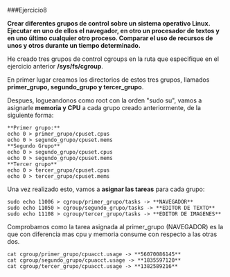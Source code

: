 ###Ejercicio8

**Crear diferentes grupos de control sobre un sistema operativo Linux. Ejecutar en uno de ellos el navegador, en otro un procesador de textos y en uno último cualquier otro proceso. Comparar el uso de recursos de unos y otros durante un tiempo determinado.**


He creado tres grupos de control cgroups en la ruta que especifique en el ejercicio anterior **/sys/fs/cgroup**.

En primer lugar creamos los directorios de estos tres grupos, llamados **primer_grupo, segundo_grupo y tercer_grupo**.

Despues, logueandonos como root con la orden "sudo su", vamos a asignarle **memoria y CPU** a cada grupo creado anteriormente, de la siguiente forma:

	**Primer grupo:**
	echo 0 > primer_grupo/cpuset.cpus
	echo 0 > segundo_grupo/cpuset.mems
	**Segundo Grupo**
	echo 0 > segundo_grupo/cpuset.cpus
	echo 0 > segundo_grupo/cpuset.mems
	**Tercer grupo**
	echo 0 > tercer_grupo/cpuset.cpus
	echo 0 > tercer_grupo/cpuset.mems

Una vez realizado esto, vamos a **asignar las tareas** para cada grupo:

	sudo echo 11006 > cgroup/primer_grupo/tasks -> **NAVEGADOR**
	sudo echo 11050 > cgroup/segundo_grupo/tasks -> **EDITOR DE TEXTO**
	sudo echo 11108 > cgroup/tercer_grupo/tasks -> **EDITOR DE IMAGENES**

Comprobamos como la tarea asignada al primer_grupo (NAVEGADOR) es la que con diferencia mas cpu y memoria consume con respecto a las otras dos.

	cat cgroup/primer_grupo/cpuacct.usage -> **56070086145**
	cat cgroup/segundo_grupo/cpuacct.usage -> **1835597120**
	cat cgroup/tercer_grupo/cpuacct.usage -> **1382589216**
